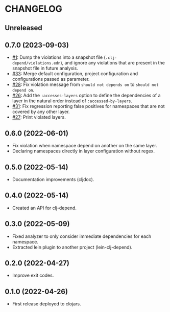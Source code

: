# CHANGELOG

## Unreleased

## 0.7.0 (2023-09-03)

* [#1](https://github.com/fabiodomingues/clj-depend/issues/1): Dump the violations into a snapshot file (`.clj-depend/violations.edn`), and ignore any violations that are present in the snapshot file in future analysis.
* [#33](https://github.com/fabiodomingues/clj-depend/issues/33): Merge default configuration, project configuration and configurations passed as parameter.
* [#28](https://github.com/fabiodomingues/clj-depend/issues/28): Fix violation message from `should not depends on` to `should not depend on`.
* [#26](https://github.com/fabiodomingues/clj-depend/issues/26): Add the `:accesses-layers` option to define the dependencies of a layer in the natural order instead of `:accessed-by-layers`.
* [#31](https://github.com/fabiodomingues/clj-depend/issues/31): Fix regression reporting false positives for namespaces that are not covered by any other layer.
* [#27](https://github.com/fabiodomingues/clj-depend/issues/27): Print violated layers.

## 0.6.0 (2022-06-01)

* Fix violation when namespace depend on another on the same layer.
* Declaring namespaces directly in layer configuration without regex.

## 0.5.0 (2022-05-14)
* Documentation improvements (cljdoc).

## 0.4.0 (2022-05-14)
* Created an API for clj-depend.

## 0.3.0 (2022-05-09)
* Fixed analyzer to only consider immediate dependencies for each namespace.
* Extracted lein plugin to another project (lein-clj-depend).

## 0.2.0 (2022-04-27)
* Improve exit codes.

## 0.1.0 (2022-04-26)
* First release deployed to clojars.
